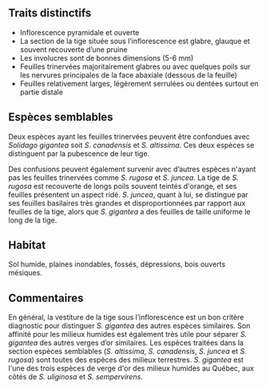 
<!--
1-https://www.inaturalist.org/observations/178286393
3-https://www.inaturalist.org/observations/195230046
6-https://www.inaturalist.org/observations/61619921
4-https://www.inaturalist.org/observations/137151368
4-https://www.inaturalist.org/observations/195218478
3-https://www.inaturalist.org/observations/137151368
14-https://www.inaturalist.org/observations/194305448
1-https://www.inaturalist.org/observations/234088065
-->

## Traits distinctifs

- Inflorescence pyramidale et ouverte
- La section de la tige située sous l’inflorescence est glabre, glauque et souvent recouverte d’une pruine
- Les involucres sont de bonnes dimensions (5-6 mm)
- Feuilles trinervées majoritairement glabres ou avec quelques poils sur les nervures principales de la face abaxiale (dessous de la feuille)
- Feuilles relativement larges, légèrement serrulées ou dentées surtout en partie distale

## Espèces semblables

Deux espèces ayant les feuilles trinervées peuvent être confondues avec _Solidago gigantea_ soit _S. canadensis_ et _S. altissima_. 
Ces deux espèces se distinguent par la pubescence de leur tige.

Des confusions peuvent également survenir avec d’autres espèces n'ayant pas les feuilles trinervées comme _S. rugosa_ et _S. juncea_. 
La tige de _S. rugosa_ est recouverte de longs poils souvent teintés d'orange, et ses feuilles présentent un aspect ridé. 
_S. juncea_, quant à lui, se distingue par ses feuilles basilaires très grandes et disproportionnées par rapport aux feuilles de la tige, alors que _S. gigantea_ a des feuilles de taille uniforme le long de la tige.

## Habitat

Sol humide, plaines inondables, fossés, dépressions, bois ouverts mésiques.

## Commentaires

En général, la vestiture de la tige sous l’inflorescence est un bon critère diagnostic pour distinguer _S. gigantea_ des autres espèces similaires. Son affinité pour les milieux humides est également très utile pour séparer _S. gigantea_ des autres verges d’or similaires. Les espèces traitées dans la section espèces semblables (_S. altissima_, _S. canadensis_, _S. juncea_ et _S. rugosa_) sont toutes des espèces des milieux terrestres. _S. gigantea_ est l'une des trois espèces de verge d'or des milieux humides au Québec, aux côtés de _S. uliginosa_ et _S. sempervirens_.




